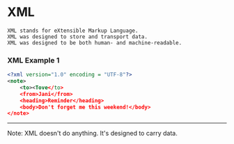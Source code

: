 XML
===

~~~
XML stands for eXtensible Markup Language.
XML was designed to store and transport data.
XML was designed to be both human- and machine-readable.
~~~

### XML Example 1

~~~ xml
<?xml version="1.0" encoding = "UTF-8"?>
<note>
	<to><Tove</to>
	<from>Jani</from>
	<heading>Reminder</heading>
	<body>Don't forget me this weekend!</body>
</note>
~~~

***

Note: XML doesn't do anything. It's designed to carry data.